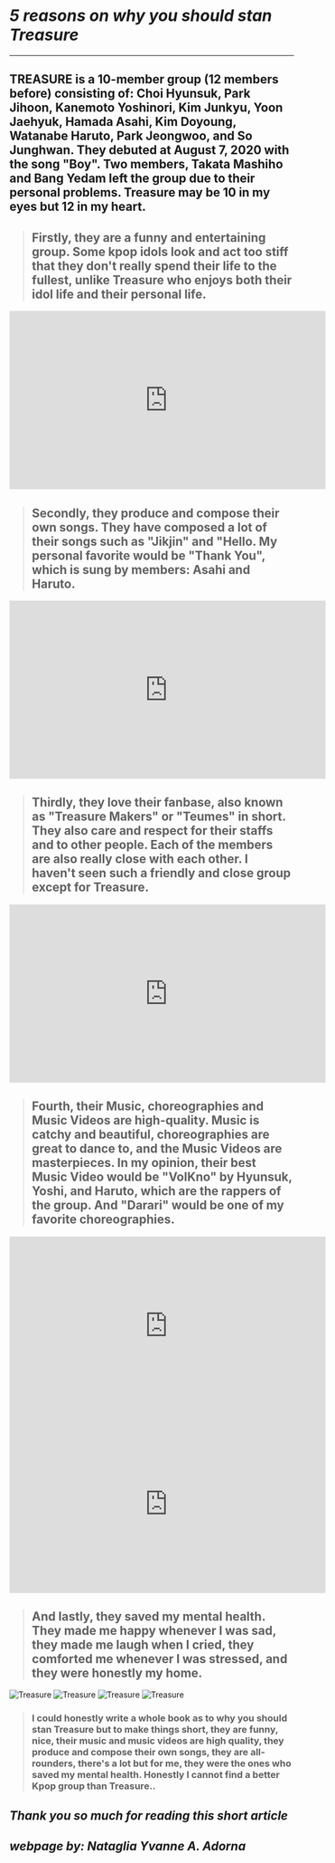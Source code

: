 # *5 reasons on why you should stan Treasure*
---
## TREASURE is a 10-member group (12 members before) consisting of: Choi Hyunsuk, Park Jihoon, Kanemoto Yoshinori, Kim Junkyu, Yoon Jaehyuk, Hamada Asahi, Kim Doyoung, Watanabe Haruto, Park Jeongwoo, and So Junghwan. They debuted at August 7, 2020 with the song "Boy". Two members, Takata Mashiho and Bang Yedam left the group due to their personal problems. Treasure may be 10 in my eyes but 12 in my heart. ##

> ## Firstly, they are a funny and entertaining group. Some kpop idols look and act too stiff that they don't really spend their life to the fullest, unlike Treasure who enjoys both their idol life and their personal life. ##

<iframe width="560" height="315" src="https://www.youtube.com/embed/55YJA2hitXQ" title="YouTube video player" frameborder="0" allow="accelerometer; autoplay; clipboard-write; encrypted-media; gyroscope; picture-in-picture" allowfullscreen></iframe>

> ## Secondly, they produce and compose their own songs. They have composed a lot of their songs such as "Jikjin" and "Hello. My personal favorite would be "Thank You", which is sung by members: Asahi and Haruto. ##

<iframe width="560" height="315" src="https://www.youtube.com/embed/cyrGAnZUp1U" title="YouTube video player" frameborder="0" allow="accelerometer; autoplay; clipboard-write; encrypted-media; gyroscope; picture-in-picture" allowfullscreen></iframe>

> ## Thirdly, they love their fanbase, also known as "Treasure Makers" or "Teumes" in short. They also care and respect for their staffs and to other people. Each of the members are also really close with each other. I haven't seen such a friendly and close group except for Treasure. ##

<iframe width="560" height="315" src="https://www.youtube.com/embed/tBiaPjh8q5U" title="YouTube video player" frameborder="0" allow="accelerometer; autoplay; clipboard-write; encrypted-media; gyroscope; picture-in-picture" allowfullscreen></iframe>

> ## Fourth, their Music, choreographies and Music Videos are high-quality. Music is catchy and beautiful, choreographies are great to dance to, and the Music Videos are masterpieces. In my opinion, their best Music Video would be "VolKno" by Hyunsuk, Yoshi, and Haruto, which are the rappers of the group. And "Darari" would be one of my favorite choreographies. ##

<iframe width="560" height="315" src="https://www.youtube.com/embed/Dbs3l_ZJR6o" title="YouTube video player" frameborder="0" allow="accelerometer; autoplay; clipboard-write; encrypted-media; gyroscope; picture-in-picture" allowfullscreen></iframe>

<iframe width="560" height="315" src="https://www.youtube.com/embed/2bCdVnoztc8" title="YouTube video player" frameborder="0" allow="accelerometer; autoplay; clipboard-write; encrypted-media; gyroscope; picture-in-picture" allowfullscreen></iframe>

> ## And lastly, they saved my mental health. They made me happy whenever I was sad, they made me laugh when I cried, they comforted me whenever I was stressed, and they were honestly my home.  


![Treasure](https://i.pinimg.com/564x/c6/04/a2/c604a22942018726e44521d066c882b6.jpg)
![Treasure](https://i.pinimg.com/564x/ce/27/78/ce277883a889945e679f698aa7243155.jpg)
![Treasure](https://i.pinimg.com/564x/de/59/44/de5944b01cf14198902a4e6e8cba01af.jpg)
![Treasure](https://i.pinimg.com/564x/c7/e7/b8/c7e7b86533001ffecb74c60bddaddc31.jpg)


> ### I could honestly write a whole book as to why you should stan Treasure but to make things short, they are funny, nice, their music and music videos are high quality, they produce and compose their own songs, they are all-rounders, there's a lot but for me, they were the ones who saved my mental health. Honestly I cannot find a better Kpop group than Treasure.. ###


## *Thank you so much for reading this short article*

## *webpage by: Nataglia Yvanne A. Adorna*
